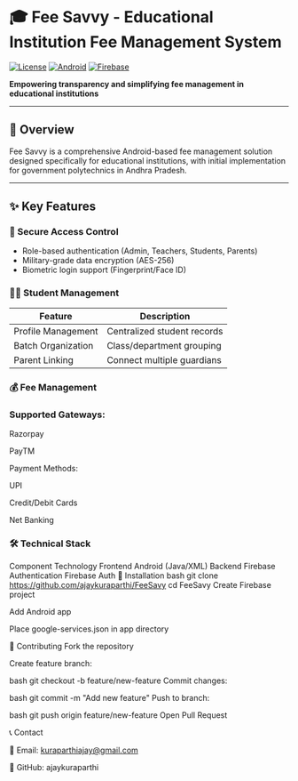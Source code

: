 # 🎓 Fee Savvy - Educational Institution Fee Management System

[![License](https://img.shields.io/badge/license-MIT-blue.svg)](LICENSE)
[![Android](https://img.shields.io/badge/Android-8.0%2B-brightgreen.svg)](https://www.android.com)
[![Firebase](https://img.shields.io/badge/Firebase-Realtime%20Database-orange.svg)](https://firebase.google.com)

**Empowering transparency and simplifying fee management in educational institutions**

---

## 📖 Overview

Fee Savvy is a comprehensive Android-based fee management solution designed specifically for educational institutions, with initial implementation for government polytechnics in Andhra Pradesh.

---

## ✨ Key Features

### 🔐 Secure Access Control
- Role-based authentication (Admin, Teachers, Students, Parents)
- Military-grade data encryption (AES-256)
- Biometric login support (Fingerprint/Face ID)

### 👨‍🎓 Student Management
| Feature          | Description                          |
|------------------|--------------------------------------|
| Profile Management | Centralized student records         |
| Batch Organization | Class/department grouping           |
| Parent Linking   | Connect multiple guardians          |

### 💰 Fee Management

### Supported Gateways:

Razorpay

PayTM

Payment Methods:

UPI

Credit/Debit Cards

Net Banking

### 🛠️ Technical Stack
Component	Technology
Frontend	Android (Java/XML)
Backend	Firebase
Authentication	Firebase Auth
🚀 Installation
bash
git clone https://github.com/ajaykuraparthi/FeeSavy
cd FeeSavy
Create Firebase project

Add Android app

Place google-services.json in app directory

🤝 Contributing
Fork the repository

Create feature branch:

bash
git checkout -b feature/new-feature
Commit changes:

bash
git commit -m "Add new feature"
Push to branch:

bash
git push origin feature/new-feature
Open Pull Request

📞 Contact

📧 Email: kuraparthiajay@gmail.com

🐙 GitHub: ajaykuraparthi
